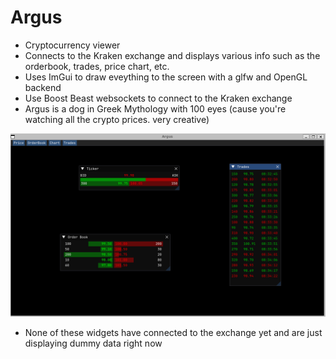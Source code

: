 # Argus
- Cryptocurrency viewer
- Connects to the Kraken exchange and displays various info such as the orderbook, trades, price chart, etc.
- Uses ImGui to draw eveything to the screen with a glfw and OpenGL backend
- Use Boost Beast websockets to connect to the Kraken exchange
- Argus is a dog in Greek Mythology with 100 eyes (cause you're watching all the crypto prices. very creative)

![Main Screen](images/argus.png)
- None of these widgets have connected to the exchange yet and are just displaying dummy data right now
